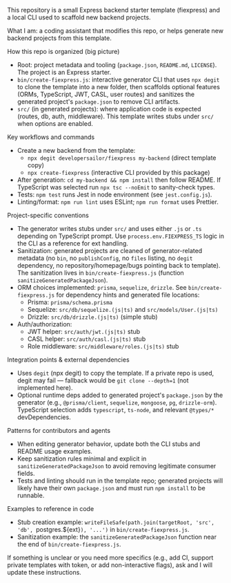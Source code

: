 This repository is a small Express backend starter template (fiexpress) and a local CLI used to scaffold new backend projects.

What I am: a coding assistant that modifies this repo, or helps generate new backend projects from this template.

How this repo is organized (big picture)

- Root: project metadata and tooling (`package.json`, `README.md`, `LICENSE`). The project is an Express starter.
- `bin/create-fiexpress.js`: interactive generator CLI that uses `npx degit` to clone the template into a new folder, then scaffolds optional features (ORMs, TypeScript, JWT, CASL, user routes) and sanitizes the generated project's `package.json` to remove CLI artifacts.
- `src/` (in generated projects): where application code is expected (routes, db, auth, middleware). This template writes stubs under `src/` when options are enabled.

Key workflows and commands

- Create a new backend from the template:
  - `npx degit developersailor/fiexpress my-backend` (direct template copy)
  - `npx create-fiexpress` (interactive CLI provided by this package)
- After generation: `cd my-backend && npm install` then follow README. If TypeScript was selected run `npx tsc --noEmit` to sanity-check types.
- Tests: `npm test` runs Jest in node environment (see `jest.config.js`).
- Linting/format: `npm run lint` uses ESLint; `npm run format` uses Prettier.

Project-specific conventions

- The generator writes stubs under `src/` and uses either `.js` or `.ts` depending on TypeScript prompt. Use `process.env.FIEXPRESS_TS` logic in the CLI as a reference for ext handling.
- Sanitization: generated projects are cleaned of generator-related metadata (no `bin`, no `publishConfig`, no `files` listing, no `degit` dependency, no repository/homepage/bugs pointing back to template). The sanitization lives in `bin/create-fiexpress.js` (function `sanitizeGeneratedPackageJson`).
- ORM choices implemented: `prisma`, `sequelize`, `drizzle`. See `bin/create-fiexpress.js` for dependency hints and generated file locations:
  - Prisma: `prisma/schema.prisma`
  - Sequelize: `src/db/sequelize.(js|ts)` and `src/models/User.(js|ts)`
  - Drizzle: `src/db/drizzle.(js|ts)` (simple stub)
- Auth/authorization:
  - JWT helper: `src/auth/jwt.(js|ts)` stub
  - CASL helper: `src/auth/casl.(js|ts)` stub
  - Role middleware: `src/middleware/roles.(js|ts)` stub

Integration points & external dependencies

- Uses `degit` (npx degit) to copy the template. If a private repo is used, degit may fail — fallback would be `git clone --depth=1` (not implemented here).
- Optional runtime deps added to generated project's `package.json` by the generator (e.g., `@prisma/client`, `sequelize`, `mongoose`, `pg`, `drizzle-orm`). TypeScript selection adds `typescript`, `ts-node`, and relevant `@types/*` devDependencies.

Patterns for contributors and agents

- When editing generator behavior, update both the CLI stubs and README usage examples.
- Keep sanitization rules minimal and explicit in `sanitizeGeneratedPackageJson` to avoid removing legitimate consumer fields.
- Tests and linting should run in the template repo; generated projects will likely have their own `package.json` and must run `npm install` to be runnable.

Examples to reference in code

- Stub creation example: `writeFileSafe(path.join(targetRoot, 'src', 'db', `postgres.${ext}`), '...')` in `bin/create-fiexpress.js`.
- Sanitization example: the `sanitizeGeneratedPackageJson` function near the end of `bin/create-fiexpress.js`.

If something is unclear or you need more specifics (e.g., add CI, support private templates with token, or add non-interactive flags), ask and I will update these instructions.
